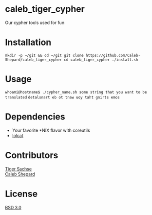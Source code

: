 # caleb_tiger_cypher
Our cypher tools used for fun

# Installation
`
mkdir -p ~/git && cd ~/git
git clone https://github.com/Caleb-Shepard/caleb_tiger_cypher
cd caleb_tiger_cypher
./install.sh
`

# Usage
`
whoami@hostname$ ./cypher_name.sh some string that you want to be translated
`
`
detalsnart eb ot tnaw uoy taht gnirts emos
`

# Dependencies
* Your favorite \*NIX flavor with coreutils
* [lolcat](https://github.com/busyloop/lolcat)

# Contributors
[Tiger Sachse](https://github.com/tgsachse)<br />
[Caleb Shepard](https://github.com/Caleb-Shepard)

# License
[BSD 3.0](LICENSE)
